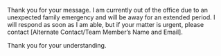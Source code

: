 Thank you for your message. I am currently out of the office due to an unexpected family emergency and will be away for an extended period. I will respond as soon as I am able, but if your matter is urgent, please contact [Alternate Contact/Team Member’s Name and Email].

Thank you for your understanding.
